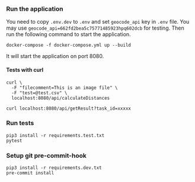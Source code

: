 

### Run the application
You need to copy `.env.dev` to `.env` and  set `geocode_api` key in `.env` file. You may use 
`geocode_api=662fd2bea5c75771485923hpq602dcb` for testing.
Then run the following command to start the application.
```
docker-compose -f docker-compose.yml up --build
```
It will start the application on port 8080.


#### Tests with curl
```
curl \
  -F "filecomment=This is an image file" \
  -F "test=@test.csv" \
  localhost:8080/api/calculateDistances
```

```
curl localhost:8080/api/getResult?task_id=xxxxx
```

### Run tests

```
pip3 install -r requirements.test.txt
pytest
```


### Setup git pre-commit-hook

```
pip3 install -r requirements.dev.txt
pre-commit install
```
